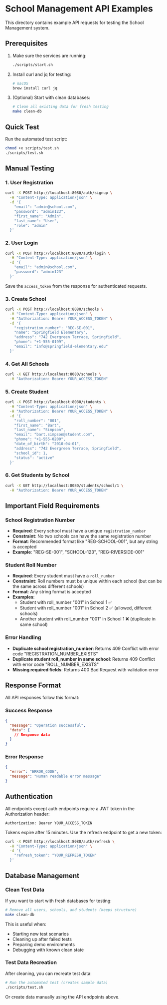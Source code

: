 # School Management API Examples

This directory contains example API requests for testing the School Management system.

## Prerequisites

1. Make sure the services are running:

   ```bash
   ./scripts/start.sh
   ```

2. Install curl and jq for testing:

   ```bash
   # macOS
   brew install curl jq
   ```

3. (Optional) Start with clean databases:
   ```bash
   # Clean all existing data for fresh testing
   make clean-db
   ```

## Quick Test

Run the automated test script:

```bash
chmod +x scripts/test.sh
./scripts/test.sh
```

## Manual Testing

### 1. User Registration

```bash
curl -X POST http://localhost:8080/auth/signup \
  -H "Content-Type: application/json" \
  -d '{
    "email": "admin@school.com",
    "password": "admin123",
    "first_name": "Admin",
    "last_name": "User",
    "role": "admin"
  }'
```

### 2. User Login

```bash
curl -X POST http://localhost:8080/auth/login \
  -H "Content-Type: application/json" \
  -d '{
    "email": "admin@school.com",
    "password": "admin123"
  }'
```

Save the `access_token` from the response for authenticated requests.

### 3. Create School

```bash
curl -X POST http://localhost:8080/schools \
  -H "Content-Type: application/json" \
  -H "Authorization: Bearer YOUR_ACCESS_TOKEN" \
  -d '{
    "registration_number": "REG-SE-001",
    "name": "Springfield Elementary",
    "address": "742 Evergreen Terrace, Springfield",
    "phone": "+1-555-0199",
    "email": "info@springfield-elementary.edu"
  }'
```

### 4. Get All Schools

```bash
curl -X GET http://localhost:8080/schools \
  -H "Authorization: Bearer YOUR_ACCESS_TOKEN"
```

### 5. Create Student

```bash
curl -X POST http://localhost:8080/students \
  -H "Content-Type: application/json" \
  -H "Authorization: Bearer YOUR_ACCESS_TOKEN" \
  -d '{
    "roll_number": "001",
    "first_name": "Bart",
    "last_name": "Simpson",
    "email": "bart.simpson@student.com",
    "phone": "+1-555-0200",
    "date_of_birth": "2010-04-01",
    "address": "742 Evergreen Terrace, Springfield",
    "school_id": 1,
    "status": "active"
  }'
```

### 6. Get Students by School

```bash
curl -X GET http://localhost:8080/students/school/1 \
  -H "Authorization: Bearer YOUR_ACCESS_TOKEN"
```

## Important Field Requirements

### School Registration Number

- **Required**: Every school must have a unique `registration_number`
- **Constraint**: No two schools can have the same registration number
- **Format**: Recommended format like "REG-SCHOOL-001", but any string is accepted
- **Example**: "REG-SE-001", "SCHOOL-123", "REG-RIVERSIDE-001"

### Student Roll Number

- **Required**: Every student must have a `roll_number`
- **Constraint**: Roll numbers must be unique within each school (but can be the same across different schools)
- **Format**: Any string format is accepted
- **Examples**:
  - Student with roll_number "001" in School 1 ✅
  - Student with roll_number "001" in School 2 ✅ (allowed, different schools)
  - Another student with roll_number "001" in School 1 ❌ (duplicate in same school)

### Error Handling

- **Duplicate school registration_number**: Returns 409 Conflict with error code "REGISTRATION_NUMBER_EXISTS"
- **Duplicate student roll_number in same school**: Returns 409 Conflict with error code "ROLL_NUMBER_EXISTS"
- **Missing required fields**: Returns 400 Bad Request with validation error

## Response Format

All API responses follow this format:

### Success Response

```json
{
  "message": "Operation successful",
  "data": {
    // Response data
  }
}
```

### Error Response

```json
{
  "error": "ERROR_CODE",
  "message": "Human readable error message"
}
```

## Authentication

All endpoints except auth endpoints require a JWT token in the Authorization header:

```
Authorization: Bearer YOUR_ACCESS_TOKEN
```

Tokens expire after 15 minutes. Use the refresh endpoint to get a new token:

```bash
curl -X POST http://localhost:8080/auth/refresh \
  -H "Content-Type: application/json" \
  -d '{
    "refresh_token": "YOUR_REFRESH_TOKEN"
  }'
```

## Database Management

### Clean Test Data

If you want to start with fresh databases for testing:

```bash
# Remove all users, schools, and students (keeps structure)
make clean-db
```

This is useful when:

- Starting new test scenarios
- Cleaning up after failed tests
- Preparing demo environments
- Debugging with known clean state

### Test Data Recreation

After cleaning, you can recreate test data:

```bash
# Run the automated test (creates sample data)
./scripts/test.sh
```

Or create data manually using the API endpoints above.
